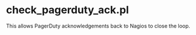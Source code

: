 check_pagerduty_ack.pl
==============

This allows PagerDuty acknowledgements back to Nagios to close the loop.
